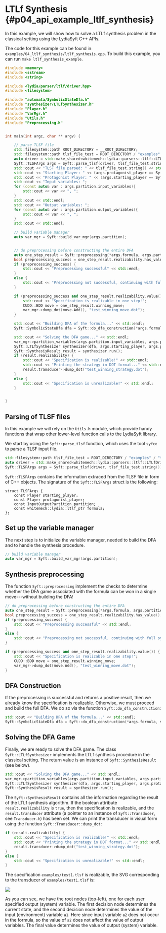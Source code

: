 # LTLf Synthesis {#p04_api_example_ltlf_synthesis}

In this example, we will show how to solve a LTLf synthesis problem in the classical setting using the LydiaSyft C++ APIs.

The code for this example can be found in `examples/04_ltlf_synthesis/ltlf_synthesis.cpp`.
To build this example, you can run `make ltlf_synthesis_example`.

```cpp
#include <memory>
#include <sstream>
#include <string>

#include <lydia/parser/ltlf/driver.hpp>
#include <filesystem>

#include "automata/SymbolicStateDfa.h"
#include "synthesizer/LTLfSynthesizer.h"
#include "Player.h"
#include "VarMgr.h"
#include "Utils.h"
#include "Preprocessing.h"


int main(int argc, char ** argv) {

    // parse TLSF file
    std::filesystem::path ROOT_DIRECTORY = __ROOT_DIRECTORY;
    std::filesystem::path tlsf_file_test = ROOT_DIRECTORY / "examples" / "test1.tlsf";
    auto driver = std::make_shared<whitemech::lydia::parsers::ltlf::LTLfDriver>();
    Syft::TLSFArgs args = Syft::parse_tlsf(driver, tlsf_file_test.string());
    std::cout << "TLSF file parsed: " << tlsf_file_test.string() << std::endl;
    std::cout << "Starting Player: " << (args.protagonist_player == Syft::Player::Agent? "Agent" : "Environment") << std::endl;
    std::cout << "Protagonist Player: " << (args.starting_player == Syft::Player::Agent? "Agent" : "Environment") << std::endl;
    std::cout << "Input variables: ";
    for (const auto& var : args.partition.input_variables){
        std::cout << var << ", ";
    }
    std::cout << std::endl;
    std::cout << "Output variables: ";
    for (const auto& var : args.partition.output_variables){
        std::cout << var << ", ";
    }
    std::cout << std::endl;

    // build variable manager
    auto var_mgr = Syft::build_var_mgr(args.partition);


    // do preprocessing before constructing the entire DFA
    auto one_step_result = Syft::preprocessing(*args.formula, args.partition, *var_mgr, args.starting_player);
    bool preprocessing_success = one_step_result.realizability.has_value();
    if (preprocessing_success) {
        std::cout << "Preprocessing successful" << std::endl;
    }
    else {
        std::cout << "Preprocessing not successful, continuing with full synthesis" << std::endl;
    }

    if (preprocessing_success and one_step_result.realizability.value()) {
        std::cout << "Specification is realizable in one step!";
        CUDD::BDD move = one_step_result.winning_move;
        var_mgr->dump_dot(move.Add(), "test_winning_move.dot");
    }

    std::cout << "Building DFA of the formula..." << std::endl;
    Syft::SymbolicStateDfa dfa = Syft::do_dfa_construction(*args.formula, var_mgr);

    std::cout << "Solving the DFA game..." << std::endl;
    var_mgr->partition_variables(args.partition.input_variables, args.partition.output_variables);
    Syft::LTLfSynthesizer synthesizer(dfa, args.starting_player, args.protagonist_player, dfa.final_states(), var_mgr->cudd_mgr()->bddOne());
    Syft::SynthesisResult result = synthesizer.run();
    if (result.realizability) {
        std::cout << "Specification is realizable!" << std::endl;
        std::cout << "Printing the strategy in DOT format..." << std::endl;
        result.transducer->dump_dot("test_winning_strategy.dot");
    }
    else {
        std::cout << "Specification is unrealizable!" << std::endl;
    }


}
```

## Parsing of TLSF files 

In this example we will rely on the `Utils.h` module, which provide handy functions 
that wrap other lower-level function calls to the LydiaSyft library.

We start by using the `Syft::parse_tlsf` function, which uses the tool `syfco` to parse a TLSF input file.

```cpp
std::filesystem::path tlsf_file_test = ROOT_DIRECTORY / "examples" / "test1.tlsf";
auto driver = std::make_shared<whitemech::lydia::parsers::ltlf::LTLfDriver>();
Syft::TLSFArgs args = Syft::parse_tlsf(driver, tlsf_file_test.string());
```

`Syft::TLSFArgs` contains the information extraced from the TLSF file in form of C++ objects.
The signature of the `Syft::TLSFArgs` struct is the following:

```
struct TLSFArgs {
    const Player starting_player;
    const Player protagonist_player;
    const InputOutputPartition partition;
    const whitemech::lydia::ltlf_ptr formula;
};
```


## Set up the variable manager

The next step is to initialize the variable manager, needed to build the DFA and to handle the synthesis procedure.

```cpp
// build variable manager
auto var_mgr = Syft::build_var_mgr(args.partition);
```

## Synthesis preprocessing

The function `Syft::preprocessing` implement the checks to determine whether the DFA game associated with the formula can be won in a single move---without building the DFA!

```cpp
// do preprocessing before constructing the entire DFA
auto one_step_result = Syft::preprocessing(*args.formula, args.partition, *var_mgr, args.starting_player);
bool preprocessing_success = one_step_result.realizability.has_value();
if (preprocessing_success) {
    std::cout << "Preprocessing successful" << std::endl;
}
else {
    std::cout << "Preprocessing not successful, continuing with full synthesis" << std::endl;
}

if (preprocessing_success and one_step_result.realizability.value()) {
    std::cout << "Specification is realizable in one step!";
    CUDD::BDD move = one_step_result.winning_move;
    var_mgr->dump_dot(move.Add(), "test_winning_move.dot");
}
```

## DFA Construction

If the preprocessing is successful and returns a positive result, then we already know the specification is realizable.
Otherwise, we must proceed and build the full DFA.
We do so via the function `Syft::do_dfa_construction`:

```cpp
std::cout << "Building DFA of the formula..." << std::endl;
Syft::SymbolicStateDfa dfa = Syft::do_dfa_construction(*args.formula, var_mgr);
```

## Solving the DFA Game

Finally, we are ready to solve the DFA game.
The class `Syft::LTLfSynthesizer` implements the LTLf synthesis procedure in the classical setting.
The return value is an instance of `Syft::SynthesisResult` (see below).

```cpp
std::cout << "Solving the DFA game..." << std::endl;
var_mgr->partition_variables(args.partition.input_variables, args.partition.output_variables);
Syft::LTLfSynthesizer synthesizer(dfa, args.starting_player, args.protagonist_player, dfa.final_states(), var_mgr->cudd_mgr()->bddOne());
Syft::SynthesisResult result = synthesizer.run();
```

The `Syft::SynthesisResult` contains all the information regarding the result of the LTLf synthesis algorithm.
If the boolean attribute `result.realizability` is `true`, then the specification is realizable,
and the `result.transducer` attribute (a pointer to an instance of `Syft::Transducer`, see `Transducer.h`) has been set.
We can print the transducer in visual form using the function `Syft::Transducer::dump_dot`: 

```cpp
if (result.realizability) {
    std::cout << "Specification is realizable!" << std::endl;
    std::cout << "Printing the strategy in DOT format..." << std::endl;
    result.transducer->dump_dot("test_winning_strategy.dot");
}
else {
    std::cout << "Specification is unrealizable!" << std::endl;
}
```

The specification `examples/test1.tlsf` is realizable, the SVG corresponding to the transducer of `examples/test1.tlsf` is:

![](test1_winning_strategy.svg)

As you can see, we have the root nodes (top-left), one for each user specified output (system) variable. 
The first decision node determines the current state, and the second decision node determines the value of the input (environment) variable `a1`. Here since input variable `a2` does not occur in the formula, so the value of `a2` does not affect the value of output variables.
The final value determines the value of output (system) variable.

